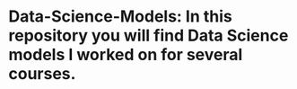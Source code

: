 # Data-Science-Models: In this repository you will find Data Science models I worked on for several courses. 
